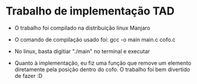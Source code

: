 # Trabalho de implementação TAD

- O trabalho foi compilado na distribuição linux Manjaro

- O comando de compilação usado foi: gcc -o main main.c cofo.c

- No linux, basta digitiar "./main" no terminal e executar

- Quanto à implementação, eu fiz uma função que remove um elemento diretamente pela posição dentro do cofo.
O trabalho foi bem divertido de fazer :D
